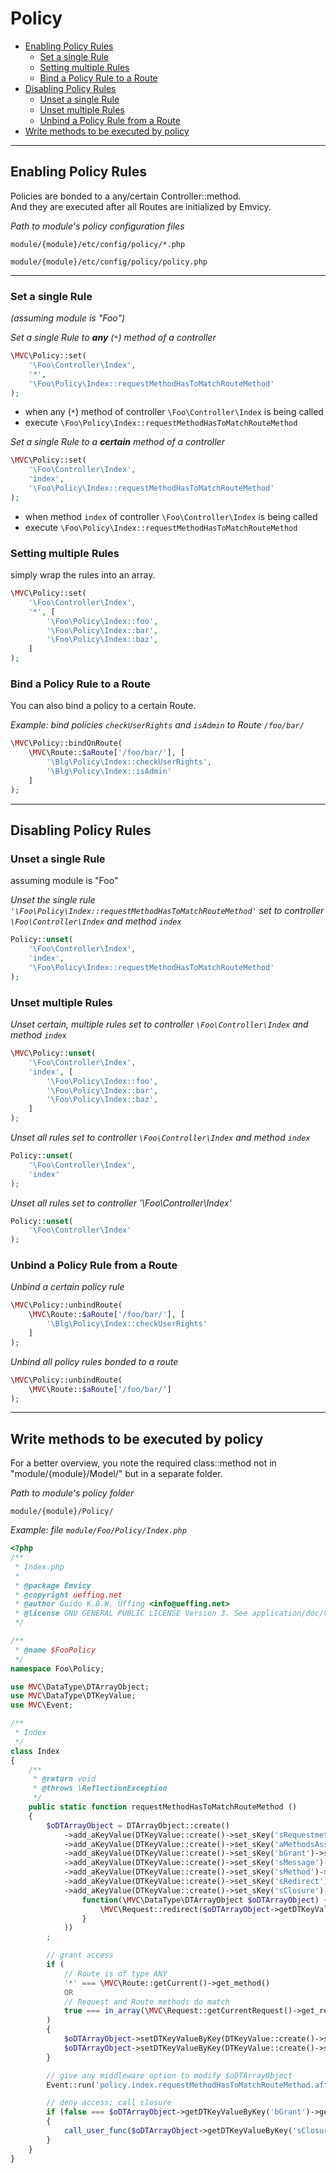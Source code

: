 
# Policy

- [Enabling Policy Rules](#writing-policy-rules)
  - [Set a single Rule](#set-a-single-rule)
  - [Setting multiple Rules](#setting-multiple-rules)
  - [Bind a Policy Rule to a Route](#Bind-a-Policy-Rule-to-a-Route)
- [Disabling Policy Rules](#disabling-policy-rules)
  - [Unset a single Rule](#unset-a-single-rule)
  - [Unset multiple Rules](#unset-multiple-rules)
  - [Unbind a Policy Rule from a Route](#unbind-a-policy-rule-from-a-route)
- [Write methods to be executed by policy](#Write-methods-to-run)

------------------------------------------------------------------------------------------------------------------------

<a id="writing-policy-rules"></a>
## Enabling Policy Rules

Policies are bonded to a any/certain Controller::method.  
And they are executed after all Routes are initialized by Emvicy.

_Path to module's policy configuration files_
~~~
module/{module}/etc/config/policy/*.php
~~~
~~~
module/{module}/etc/config/policy/policy.php
~~~

------------------------------------------------------------------------------------------------------------------------

<a id="set-a-single-rule"></a>
### Set a single Rule

_(assuming module is "Foo")_

_Set a single Rule to **any** (`*`) method of a controller_
~~~php
\MVC\Policy::set(
    '\Foo\Controller\Index', 
    '*', 
    '\Foo\Policy\Index::requestMethodHasToMatchRouteMethod'    
);
~~~
- when any (`*`) method of controller `\Foo\Controller\Index` is being called
- execute `\Foo\Policy\Index::requestMethodHasToMatchRouteMethod`

_Set a single Rule to a **certain** method of a controller_
~~~php
\MVC\Policy::set(
    '\Foo\Controller\Index', 
    'index', 
    '\Foo\Policy\Index::requestMethodHasToMatchRouteMethod'
);
~~~
- when method `index` of controller `\Foo\Controller\Index` is being called
- execute `\Foo\Policy\Index::requestMethodHasToMatchRouteMethod`

<a id="setting-multiple-rules"></a>
### Setting multiple Rules

simply wrap the rules into an array.

~~~php
\MVC\Policy::set(
    '\Foo\Controller\Index', 
    '*', [
        '\Foo\Policy\Index::foo',
        '\Foo\Policy\Index::bar',
        '\Foo\Policy\Index::baz',
    ]
);
~~~

<a id="Bind-a-Policy-Rule-to-a-Route"></a>
### Bind a Policy Rule to a Route

You can also bind a policy to a certain Route.

_Example: bind policies `checkUserRights` and `isAdmin` to Route `/foo/bar/`_
~~~php
\MVC\Policy::bindOnRoute(
    \MVC\Route::$aRoute['/foo/bar/'], [
        '\Blg\Policy\Index::checkUserRights',
        '\Blg\Policy\Index::isAdmin'
    ]
);
~~~

------------------------------------------------------------------------------------------------------------------------

<a id="disabling-policy-rules"></a>
## Disabling Policy Rules

<a id="unset-a-single-rule"></a>
### Unset a single Rule

assuming module is "Foo"

_Unset the single rule `'\Foo\Policy\Index::requestMethodHasToMatchRouteMethod'` set to controller `\Foo\Controller\Index` and method `index`_
~~~php
Policy::unset(
    '\Foo\Controller\Index', 
    'index', 
    '\Foo\Policy\Index::requestMethodHasToMatchRouteMethod'    
);
~~~

<a id="unset-multiple-rules"></a>
### Unset multiple Rules

_Unset certain, multiple rules set to controller `\Foo\Controller\Index` and method `index`_
~~~php
\MVC\Policy::unset(
    '\Foo\Controller\Index', 
    'index', [
        '\Foo\Policy\Index::foo',
        '\Foo\Policy\Index::bar',
        '\Foo\Policy\Index::baz',
    ]
);
~~~

_Unset all rules set to controller `\Foo\Controller\Index` and method `index`_
~~~php
Policy::unset(
    '\Foo\Controller\Index', 
    'index'
);
~~~

_Unset all rules set to controller '\Foo\Controller\Index'_
~~~php
Policy::unset(
    '\Foo\Controller\Index'
);
~~~

<a id="unbind-a-policy-rule-from-a-route"></a>
### Unbind a Policy Rule from a Route

_Unbind a certain policy rule_
~~~php
\MVC\Policy::unbindRoute(
    \MVC\Route::$aRoute['/foo/bar/'], [
        '\Blg\Policy\Index::checkUserRights'
    ]
);
~~~

_Unbind all policy rules bonded to a route_
~~~php
\MVC\Policy::unbindRoute(
    \MVC\Route::$aRoute['/foo/bar/']
);
~~~

------------------------------------------------------------------------------------------------------------------------

<a id="Write-methods-to-run"></a>
## Write methods to be executed by policy

For a better overview, you note the required class::method not in "module/{module}/Model/" but in a separate folder.

_Path to module's policy folder_
~~~
module/{module}/Policy/
~~~

_Example: file `module/Foo/Policy/Index.php`_
~~~php
<?php
/**
 * Index.php
 *
 * @package Emvicy
 * @copyright ueffing.net
 * @author Guido K.B.W. Üffing <info@ueffing.net>
 * @license GNU GENERAL PUBLIC LICENSE Version 3. See application/doc/COPYING
 */

/**
 * @name $FooPolicy
 */
namespace Foo\Policy;

use MVC\DataType\DTArrayObject;
use MVC\DataType\DTKeyValue;
use MVC\Event;

/**
 * Index
 */
class Index
{
    /**
     * @return void
     * @throws \ReflectionException
     */
	public static function requestMethodHasToMatchRouteMethod ()
	{
        $oDTArrayObject = DTArrayObject::create()
            ->add_aKeyValue(DTKeyValue::create()->set_sKey('sRequestmethod')->set_sValue(\MVC\Request::getCurrentRequest()->get_requestmethod()))
            ->add_aKeyValue(DTKeyValue::create()->set_sKey('aMethodsAssigned')->set_sValue(\MVC\Route::getCurrent()->get_methodsAssigned()))
            ->add_aKeyValue(DTKeyValue::create()->set_sKey('bGrant')->set_sValue(false))
            ->add_aKeyValue(DTKeyValue::create()->set_sKey('sMessage')->set_sValue('access denied'))
            ->add_aKeyValue(DTKeyValue::create()->set_sKey('sMethod')->set_sValue(__METHOD__))
            ->add_aKeyValue(DTKeyValue::create()->set_sKey('sRedirect')->set_sValue('/404/'))
            ->add_aKeyValue(DTKeyValue::create()->set_sKey('sClosure')->set_sValue(
                function(\MVC\DataType\DTArrayObject $oDTArrayObject) {
                    \MVC\Request::redirect($oDTArrayObject->getDTKeyValueByKey('sRedirect')->get_sValue());
                }
            ))
        ;

        // grant access
        if (
            // Route is of type ANY
            '*' === \MVC\Route::getCurrent()->get_method()
            OR
            // Request and Route methods do match
            true === in_array(\MVC\Request::getCurrentRequest()->get_requestmethod(), \MVC\Route::getCurrent()->get_methodsAssigned(), true)
        )
        {
            $oDTArrayObject->setDTKeyValueByKey(DTKeyValue::create()->set_sKey('bGrant')->set_sValue(true));
            $oDTArrayObject->setDTKeyValueByKey(DTKeyValue::create()->set_sKey('sMessage')->set_sValue('access granted'));
        }

        // give any middleware option to modify $oDTArrayObject
        Event::run('policy.index.requestMethodHasToMatchRouteMethod.after', $oDTArrayObject);

        // deny access; call closure
        if (false === $oDTArrayObject->getDTKeyValueByKey('bGrant')->get_sValue())
        {
            call_user_func($oDTArrayObject->getDTKeyValueByKey('sClosure')->get_sValue(), $oDTArrayObject);
        }
	}
}
~~~
